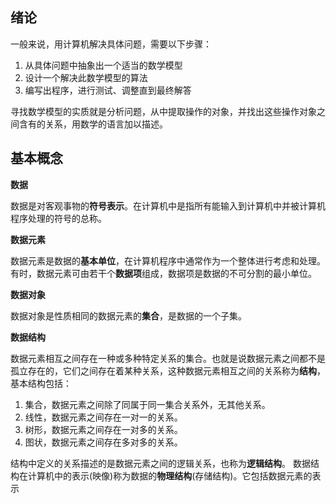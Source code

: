 ## 绪论

一般来说，用计算机解决具体问题，需要以下步骤：
1. 从具体问题中抽象出一个适当的数学模型
2. 设计一个解决此数学模型的算法
3. 编写出程序，进行测试、调整直到最终解答

寻找数学模型的实质就是分析问题，从中提取操作的对象，并找出这些操作对象之间含有的关系，用数学的语言加以描述。

## 基本概念

**数据**

数据是对客观事物的**符号表示**。在计算机中是指所有能输入到计算机中并被计算机程序处理的符号的总称。

**数据元素**

数据元素是数据的**基本单位**，在计算机程序中通常作为一个整体进行考虑和处理。有时，数据元素可由若干个**数据项**组成，数据项是数据的不可分割的最小单位。

**数据对象**

数据对象是性质相同的数据元素的**集合**，是数据的一个子集。

**数据结构**

数据元素相互之间存在一种或多种特定关系的集合。也就是说数据元素之间都不是孤立存在的，它们之间存在着某种关系，这种数据元素相互之间的关系称为**结构**，基本结构包括：

1. 集合，数据元素之间除了同属于同一集合关系外，无其他关系。
2. 线性，数据元素之间存在一对一的关系。
3. 树形，数据元素之间存在一对多的关系。
4. 图状，数据元素之间存在多对多的关系。

结构中定义的关系描述的是数据元素之间的逻辑关系，也称为**逻辑结构**。
数据结构在计算机中的表示(映像)称为数据的**物理结构**(存储结构)。它包括数据元素的表示
